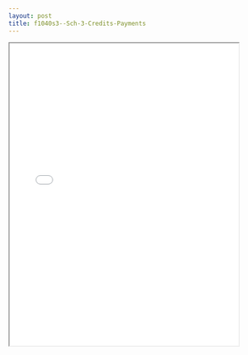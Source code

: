 ```yaml
---
layout: post
title: f1040s3--Sch-3-Credits-Payments
---
```


<div class="pdf-container">
<iframe src="/ea/_pdf-2-md/f1040s3--Sch-3-Credits-Payments.pdf" height="600" width="90%" allowFullScreen="true"></iframe>
</div>

